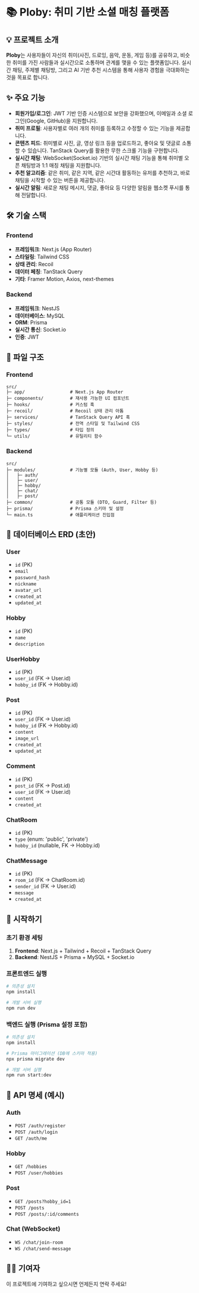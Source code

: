 # 📚 Ploby: 취미 기반 소셜 매칭 플랫폼

## 💡 프로젝트 소개

**Ploby**는 사용자들이 자신의 취미(사진, 드로잉, 음악, 운동, 게임 등)를 공유하고, 비슷한 취미를 가진 사람들과 실시간으로 소통하며 관계를 맺을 수 있는 플랫폼입니다. 실시간 채팅, 주제별 채팅방, 그리고 AI 기반 추천 시스템을 통해 사용자 경험을 극대화하는 것을 목표로 합니다.

## ✨ 주요 기능

  * **회원가입/로그인**: JWT 기반 인증 시스템으로 보안을 강화했으며, 이메일과 소셜 로그인(Google, GitHub)을 지원합니다.
  * **취미 프로필**: 사용자별로 여러 개의 취미를 등록하고 수정할 수 있는 기능을 제공합니다.
  * **콘텐츠 피드**: 취미별로 사진, 글, 영상 링크 등을 업로드하고, 좋아요 및 댓글로 소통할 수 있습니다. TanStack Query를 활용한 무한 스크롤 기능을 구현합니다.
  * **실시간 채팅**: WebSocket(Socket.io) 기반의 실시간 채팅 기능을 통해 취미별 오픈 채팅방과 1:1 매칭 채팅을 지원합니다.
  * **추천 알고리즘**: 같은 취미, 같은 지역, 같은 시간대 활동하는 유저를 추천하고, 바로 채팅을 시작할 수 있는 버튼을 제공합니다.
  * **실시간 알림**: 새로운 채팅 메시지, 댓글, 좋아요 등 다양한 알림을 웹소켓 푸시를 통해 전달합니다.

## 🛠️ 기술 스택

### **Frontend**

  * **프레임워크**: Next.js (App Router)
  * **스타일링**: Tailwind CSS
  * **상태 관리**: Recoil
  * **데이터 페칭**: TanStack Query
  * **기타**: Framer Motion, Axios, next-themes

### **Backend**

  * **프레임워크**: NestJS
  * **데이터베이스**: MySQL
  * **ORM**: Prisma
  * **실시간 통신**: Socket.io
  * **인증**: JWT

## 📂 파일 구조

### **Frontend**

```
src/
├─ app/                 # Next.js App Router
├─ components/          # 재사용 가능한 UI 컴포넌트
├─ hooks/               # 커스텀 훅
├─ recoil/              # Recoil 상태 관리 아톰
├─ services/            # TanStack Query API 훅
├─ styles/              # 전역 스타일 및 Tailwind CSS
├─ types/               # 타입 정의
└─ utils/               # 유틸리티 함수
```

### **Backend**

```
src/
├─ modules/             # 기능별 모듈 (Auth, User, Hobby 등)
│   ├─ auth/
│   ├─ user/
│   ├─ hobby/
│   ├─ chat/
│   ├─ post/
├─ common/              # 공통 모듈 (DTO, Guard, Filter 등)
├─ prisma/              # Prisma 스키마 및 설정
└─ main.ts              # 애플리케이션 진입점
```

## 📜 데이터베이스 ERD (초안)

### **User**

  - `id` (PK)
  - `email`
  - `password_hash`
  - `nickname`
  - `avatar_url`
  - `created_at`
  - `updated_at`

### **Hobby**

  - `id` (PK)
  - `name`
  - `description`

### **UserHobby**

  - `id` (PK)
  - `user_id` (FK → User.id)
  - `hobby_id` (FK → Hobby.id)

### **Post**

  - `id` (PK)
  - `user_id` (FK → User.id)
  - `hobby_id` (FK → Hobby.id)
  - `content`
  - `image_url`
  - `created_at`
  - `updated_at`

### **Comment**

  - `id` (PK)
  - `post_id` (FK → Post.id)
  - `user_id` (FK → User.id)
  - `content`
  - `created_at`

### **ChatRoom**

  - `id` (PK)
  - `type` (enum: 'public', 'private')
  - `hobby_id` (nullable, FK → Hobby.id)

### **ChatMessage**

  - `id` (PK)
  - `room_id` (FK → ChatRoom.id)
  - `sender_id` (FK → User.id)
  - `message`
  - `created_at`

## 🚀 시작하기

### **초기 환경 세팅**

1.  **Frontend**: Next.js + Tailwind + Recoil + TanStack Query
2.  **Backend**: NestJS + Prisma + MySQL + Socket.io

### **프론트엔드 실행**

```bash
# 의존성 설치
npm install

# 개발 서버 실행
npm run dev
```

### **백엔드 실행 (Prisma 설정 포함)**

```bash
# 의존성 설치
npm install

# Prisma 마이그레이션 (DB에 스키마 적용)
npx prisma migrate dev

# 개발 서버 실행
npm run start:dev
```

## 🔗 API 명세 (예시)
### **Auth**

  - `POST /auth/register`
  - `POST /auth/login`
  - `GET /auth/me`

### **Hobby**

  - `GET /hobbies`
  - `POST /user/hobbies`

### **Post**

  - `GET /posts?hobby_id=1`
  - `POST /posts`
  - `POST /posts/:id/comments`

### **Chat (WebSocket)**

  - `WS /chat/join-room`
  - `WS /chat/send-message`

## 🧑‍💻 기여자

이 프로젝트에 기여하고 싶으시면 언제든지 연락 주세요\!
